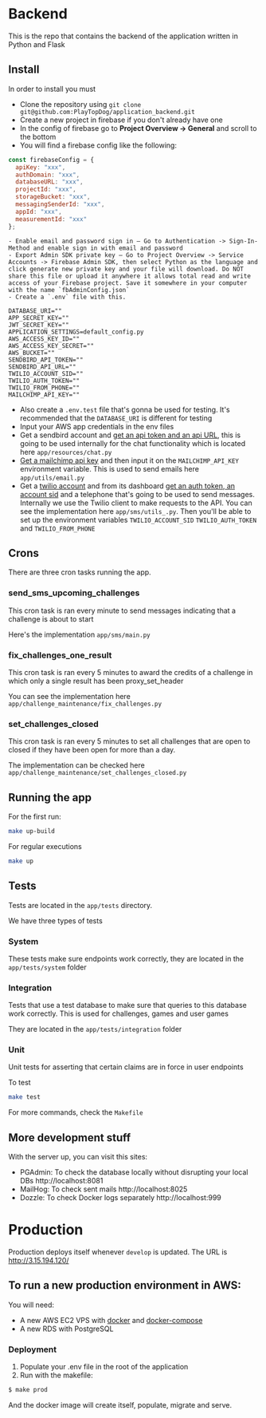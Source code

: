 # Backend

This is the repo that contains the backend of the application written in Python and Flask

## Install

In order to install you must

- Clone the repository using `git clone git@github.com:PlayTopDog/application_backend.git`
- Create a new project in firebase if you don't already have one
- In the config of firebase go to __Project Overview -> General__ and scroll to the bottom
- You will find a firebase config like the following:
```js
const firebaseConfig = {
  apiKey: "xxx",
  authDomain: "xxx",
  databaseURL: "xxx",
  projectId: "xxx",
  storageBucket: "xxx",
  messagingSenderId: "xxx",
  appId: "xxx",
  measurementId: "xxx"
};
```


```
- Enable email and password sign in — Go to Authentication -> Sign-In-Method and enable sign in with email and password
- Export Admin SDK private key — Go to Project Overview -> Service Accounts -> Firebase Admin SDK, then select Python as the language and click generate new private key and your file will download. Do NOT share this file or upload it anywhere it allows total read and write access of your Firebase project. Save it somewhere in your computer with the name `fbAdminConfig.json`
- Create a `.env` file with this.
```
```
DATABASE_URI=""
APP_SECRET_KEY=""
JWT_SECRET_KEY=""
APPLICATION_SETTINGS=default_config.py
AWS_ACCESS_KEY_ID=""
AWS_ACCESS_KEY_SECRET=""
AWS_BUCKET=""
SENDBIRD_API_TOKEN=""
SENDBIRD_API_URL=""
TWILIO_ACCOUNT_SID=""
TWILIO_AUTH_TOKEN=""
TWILIO_FROM_PHONE=""
MAILCHIMP_API_KEY=""
```
- Also create a `.env.test` file that's gonna be used for testing. It's recommended that the `DATABASE_URI` is different for testing
- Input your AWS app credentials in the env files
- Get a sendbird account and [get an api token and an api URL](https://sendbird.com/docs/chat/v3/platform-api/getting-started/prepare-to-use-api), this is going to be used internally for the chat functionality which is located here `app/resources/chat.py`
- [Get a mailchimp api key](https://eepurl.com/dyijVH) and then input it on the `MAILCHIMP_API_KEY` environment variable. This is used to send emails here `app/utils/email.py`
- Get a [twilio account](https://www.twilio.com) and from its dashboard [get an auth token, an account sid](https://support.twilio.com/hc/en-us/articles/223136027-Auth-Tokens-and-How-to-Change-Them) and a telephone that's going to be used to send messages. Internally we use the Twilio client to make requests to the API. You can see the implementation here `app/sms/utils_.py`. Then you'll be able to set up the environment variables `TWILIO_ACCOUNT_SID` `TWILIO_AUTH_TOKEN` and `TWILIO_FROM_PHONE`

## Crons

There are three cron tasks running the app.

### send_sms_upcoming_challenges

This cron task is ran every minute to send messages indicating that a challenge is about to start

Here's the implementation `app/sms/main.py`

### fix_challenges_one_result

This cron task is ran every 5 minutes to award the credits of a challenge in which only a single result has been proxy_set_header

You can see the implementation here `app/challenge_maintenance/fix_challenges.py`

### set_challenges_closed

This cron task is ran every 5 minutes to set all challenges that are open to closed if they have been open for more than a day.

The implementation can be checked here `app/challenge_maintenance/set_challenges_closed.py`

## Running the app

For the first run:
``` sh
make up-build
```

For regular executions
``` sh
make up
```


## Tests

Tests are located in the `app/tests` directory.

We have three types of tests

### System

These tests make sure endpoints work correctly, they are located in the `app/tests/system` folder

### Integration

Tests that use a test database to make sure that queries to this database work correctly. This is used for challenges, games and user games

They are located in the `app/tests/integration` folder

### Unit

Unit tests for asserting that certain claims are in force in user endpoints


To test
``` sh
make test
```


For more commands, check the `Makefile`

## More development stuff

With the server up, you can visit this sites:

- PGAdmin: To check the database locally without disrupting your local DBs http://localhost:8081
- MailHog: To check sent mails http://localhost:8025
- Dozzle: To check Docker logs separately http://localhost:999

# Production

Production deploys itself whenever `develop` is updated. The URL is http://3.15.194.120/

## To run a new production environment in AWS:

You will need:
-   A new AWS EC2 VPS with [docker](https://docs.docker.com/engine/install/ubuntu/) and [docker-compose](https://docs.docker.com/compose/install/)
-   A new RDS with PostgreSQL

### Deployment
1.  Populate your .env file in the root of the application
2.  Run with the makefile:

``` sh
$ make prod
```

And the docker image will create itself, populate, migrate and serve.
